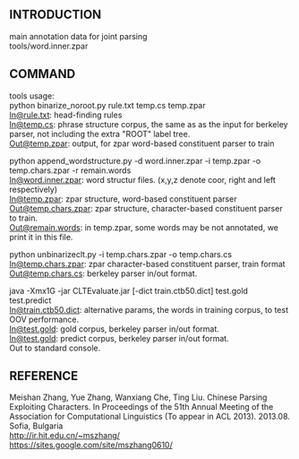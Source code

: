 INTRODUCTION
-----
main annotation data for joint parsing  
tools/word.inner.zpar  

COMMAND
-----
tools usage:  
python binarize_noroot.py rule.txt temp.cs temp.zpar  
In@rule.txt: head-finding rules  
In@temp.cs: phrase structure corpus, the same as as the input for berkeley parser, not including the extra "ROOT" label tree.  
Out@temp.zpar: output, for zpar word-based constituent parser to train  

python append_wordstructure.py -d word.inner.zpar -i temp.zpar -o temp.chars.zpar -r remain.words  
In@word.inner.zpar: word structur files. (x,y,z denote coor, right and left respectively)  
In@temp.zpar: zpar structure, word-based constituent parser  
Out@temp.chars.zpar: zpar structure, character-based constituent parser to train.  
Out@remain.words: in temp.zpar, some words may be not annotated, we print it in this file.  
 
python unbinarizeclt.py -i temp.chars.zpar -o temp.chars.cs   
In@temp.chars.zpar: zpar character-based constituent parser, train format  
Out@temp.chars.cs: berkeley parser in/out format.  
  
java -Xmx1G -jar CLTEvaluate.jar [-dict  train.ctb50.dict]  test.gold  test.predict  
In@train.ctb50.dict: alternative params, the words in training corpus, to test OOV performance.  
In@test.gold: gold corpus, berkeley parser in/out format.  
In@test.gold: predict corpus, berkeley parser in/out format.  
Out to standard console.  


REFERENCE  
-----
Meishan Zhang, Yue Zhang, Wanxiang Che, Ting Liu. Chinese Parsing Exploiting Characters. In Proceedings of the 51th Annual Meeting of the Association for Computational Linguistics (To appear in ACL 2013). 2013.08. Sofia, Bulgaria  
http://ir.hit.edu.cn/~mszhang/  
https://sites.google.com/site/mszhang0610/  
